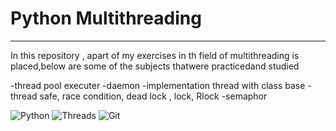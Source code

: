 # Python Multithreading
<hr>

<p>In this repository , apart of my exercises in th field of multithreading is placed,below are some of the subjects thatwere practicedand studied </p>
-thread pool executer
-daemon
-implementation thread with class base
-thread safe, race condition, dead lock , lock, Rlock
-semaphor

![Python](https://img.shields.io/badge/python-3670A0?style=for-the-badge&logo=python&logoColor=ffdd54)
![Threads](https://img.shields.io/badge/Threads-000000?style=for-the-badge&logo=Threads&logoColor=white)
![Git](https://img.shields.io/badge/git-%23F05033.svg?style=for-the-badge&logo=git&logoColor=white)
